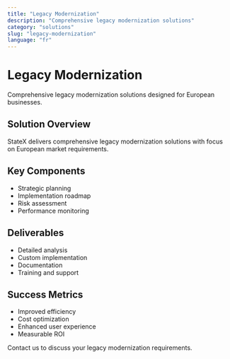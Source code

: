 ```yaml
---
title: "Legacy Modernization"
description: "Comprehensive legacy modernization solutions"
category: "solutions"
slug: "legacy-modernization"
language: "fr"
---
```


# Legacy Modernization

Comprehensive legacy modernization solutions designed for European businesses.

## Solution Overview

StateX delivers comprehensive legacy modernization solutions with focus on European market requirements.

## Key Components

- Strategic planning
- Implementation roadmap
- Risk assessment
- Performance monitoring

## Deliverables

- Detailed analysis
- Custom implementation
- Documentation
- Training and support

## Success Metrics

- Improved efficiency
- Cost optimization
- Enhanced user experience
- Measurable ROI

Contact us to discuss your legacy modernization requirements.